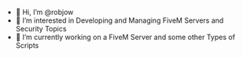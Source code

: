 - 👋 Hi, I’m @robjow
- 👀 I’m interested in Developing and Managing FiveM Servers and Security Topics 
- 🌱 I’m currently working on a FiveM Server and some other Types of Scripts

<!---
robjow/robjow is a ✨ special ✨ repository because its `README.md` (this file) appears on your GitHub profile.
You can click the Preview link to take a look at your changes.
--->
